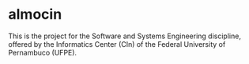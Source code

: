 # almocin
This is the project for the Software and Systems Engineering discipline, offered by the Informatics Center (CIn) of the Federal University of Pernambuco (UFPE).
